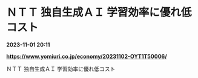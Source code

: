 # ＮＴＴ 独自生成ＡＩ 学習効率に優れ低コスト

**2023-11-01 20:11**

**https://www.yomiuri.co.jp/economy/20231102-OYT1T50006/**

ＮＴＴ 独自生成ＡＩ 学習効率に優れ低コスト